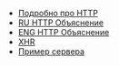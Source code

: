 - [Подробно про HTTP]
- [RU HTTP Объяснение]
- [ENG HTTP Объяснение]
- [XHR]
- [Пример сервера]

[Подробно про HTTP]: https://www.youtube.com/watch?v=C_QZtajkDf0
[RU HTTP Объяснение]: https://habr.com/ru/post/215117/
[ENG HTTP Объяснение]: https://hackernoon.com/http-made-easy-understanding-the-web-client-server-communication-yz783vg3?source=rss&rand=2604/
[XHR]: https://learn.javascript.ru/xmlhttprequest
[Пример сервера]: https://learn.javascript.ru/ajax-nodejs
